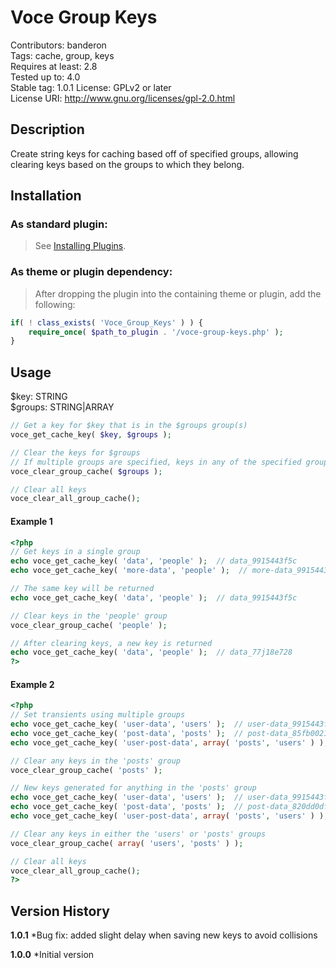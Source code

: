 Voce Group Keys
===================
Contributors: banderon  
Tags: cache, group, keys  
Requires at least: 2.8  
Tested up to: 4.0  
Stable tag: 1.0.1
License: GPLv2 or later  
License URI: http://www.gnu.org/licenses/gpl-2.0.html

## Description
Create string keys for caching based off of specified groups, allowing clearing keys based on the groups to which they belong.

## Installation

### As standard plugin:
> See [Installing Plugins](http://codex.wordpress.org/Managing_Plugins#Installing_Plugins).

### As theme or plugin dependency:
> After dropping the plugin into the containing theme or plugin, add the following:
```php
if( ! class_exists( 'Voce_Group_Keys' ) ) {
	require_once( $path_to_plugin . '/voce-group-keys.php' );
}
```

## Usage

$key: STRING  
$groups: STRING|ARRAY

```php
// Get a key for $key that is in the $groups group(s)
voce_get_cache_key( $key, $groups );

// Clear the keys for $groups
// If multiple groups are specified, keys in any of the specified groups will be cleared
voce_clear_group_cache( $groups );

// Clear all keys
voce_clear_all_group_cache();
```

#### Example 1

```php
<?php
// Get keys in a single group
echo voce_get_cache_key( 'data', 'people' );  // data_9915443f5c
echo voce_get_cache_key( 'more-data', 'people' );  // more-data_9915443f5c

// The same key will be returned
echo voce_get_cache_key( 'data', 'people' );  // data_9915443f5c

// Clear keys in the 'people' group
voce_clear_group_cache( 'people' );

// After clearing keys, a new key is returned
echo voce_get_cache_key( 'data', 'people' );  // data_77j18e728
?>
```

#### Example 2

```php
<?php
// Set transients using multiple groups
echo voce_get_cache_key( 'user-data', 'users' );  // user-data_9915443f5c
echo voce_get_cache_key( 'post-data', 'posts' );  // post-data_85fb002156
echo voce_get_cache_key( 'user-post-data', array( 'posts', 'users' ) );  // user-post-data_4aee2c2c89

// Clear any keys in the 'posts' group
voce_clear_group_cache( 'posts' );

// New keys generated for anything in the 'posts' group
echo voce_get_cache_key( 'user-data', 'users' );  // user-data_9915443f5c
echo voce_get_cache_key( 'post-data', 'posts' );  // post-data_820dd0dfb0
echo voce_get_cache_key( 'user-post-data', array( 'posts', 'users' ) );  // user-post-data_b7ac93f802

// Clear any keys in either the 'users' or 'posts' groups
voce_clear_group_cache( array( 'users', 'posts' ) );

// Clear all keys
voce_clear_all_group_cache();
?>
```

## Version History
**1.0.1**
*Bug fix: added slight delay when saving new keys to avoid collisions

**1.0.0**
*Initial version
